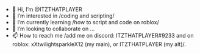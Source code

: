 - 👋 Hi, I’m @ITZTHATPLAYER
- 👀 I’m interested in /coding and scripting/
- 🌱 I’m currently learning /how to script and code on roblox/
- 💞️ I’m looking to collaborate on ...
- 📫 How to reach me /add me on discord: ITZTHATPLAYER#9233 and on roblox: xXtwilightsparkleX12 (my main), or ITZTHATPLAYER (my alt)/.


<!---
ITZTHATPLAYER/ITZTHATPLAYER is a ✨ special ✨ repository because its `README.md` (this file) appears on your GitHub profile.
You can click the Preview link to take a look at your changes.
--->
